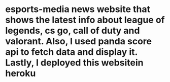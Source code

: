 # esports-media news website that shows the latest info about league of legends, cs go, call of duty and valorant. Also,  I used panda score api to fetch data and display it. Lastly, I deployed this websitein heroku
